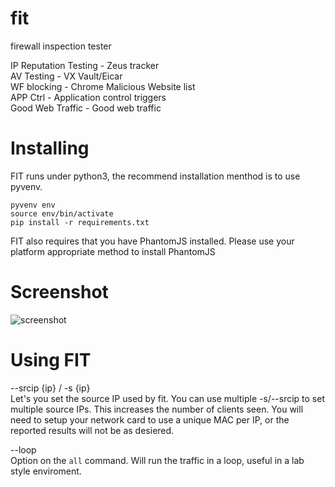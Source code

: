 # fit
firewall inspection tester

IP Reputation Testing - Zeus tracker  
AV Testing - VX Vault/Eicar  
WF blocking - Chrome Malicious Website list  
APP Ctrl - Application control triggers  
Good Web Traffic - Good web traffic   

# Installing

FIT runs under python3, the recommend installation menthod is to use pyvenv. 

```
pyvenv env
source env/bin/activate
pip install -r requirements.txt
```

FIT also requires that you have PhantomJS installed. Please use your platform appropriate method to install PhantomJS

# Screenshot

![screenshot](https://github.com/infamy/fit/raw/master/screenshot.png)

# Using FIT

--srcip {ip} / -s {ip}  
Let's you set the source IP used by fit. You can use multiple -s/--srcip to set multiple source IPs. This increases the number of clients seen. You will need to setup your network card to use a unique MAC per IP, or the reported results will not be as desiered.

--loop  
Option on the ```all``` command. Will run the traffic in a loop, useful in a lab style enviroment. 
